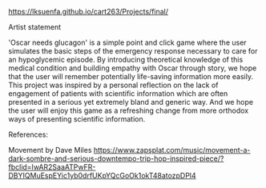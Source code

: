 https://lksuenfa.github.io/cart263/Projects/final/

Artist statement

'Oscar needs glucagon' is a simple point and click game where the user simulates the basic steps of the emergency response necessary to care for an hypoglycemic episode. By introducing theoretical knowledge of this medical condition and building empathy with Oscar through story, we hope that the user will remember potentially life-saving information more easily. This project was inspired by a personal reflection on the lack of engagement of patients with scientific information which are often presented in a serious yet extremely bland and generic way. And we hope the user will enjoy this game as a refreshing change from more orthodox ways of presenting scientific information.

References:

Movement by Dave Miles
https://www.zapsplat.com/music/movement-a-dark-sombre-and-serious-downtempo-trip-hop-inspired-piece/?fbclid=IwAR2SaaATPwFR-DBYIQMuEspEYic1yb0drfUKpYQcGoOk1okT48atozpDPl4
